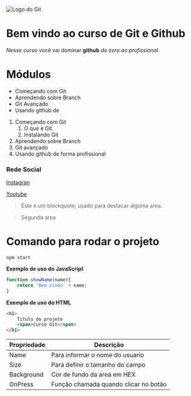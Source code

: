 ![Logo do Git](https://avatars.githubusercontent.com/u/18133?s=280&v=4)
# Bem vindo ao curso de Git e Github
_Nesse_ curso você vai dominar **github** _do zero ao profissional._

<!-- Lista Não ordenada -->
# Módulos
* Começando com Git
* Aprendendo sobre Branch
* Git Avançado
* Usando github de 

<!-- Lista ordenada -->
1. Começando com Git
    1. O que é Git
    2. Instalando Git
2. Aprendendo sobre Branch
3. Git avançado
4. Usando github de forma profissional

### Rede Social
[Instagran](https://instagram.com/geraldocafe)

[Youtube](https://youtube.com/)

<!-- Blokquote -->

> Este e um blockquote, usado para destacar alguma area.

> Segunda area

# Comando para rodar o projeto

```
npm start
```
**Exemplo de uso do JavaScript**

```js
function showName(name){
    return 'Bem vindo' + name;
}
```
**Exemplo de uso do HTML**
```html
<h1>
    Titulo do projeto
    <span>Curso Git</span>
</h1>


```

Propriedade | Descrição | 
------------| ----------
Name | Para informar o nome do usuario 
Size | Para definir o tamanho do campo
Background | Cor de fundo da area em HEX
OnPress | Função chamada quando clicar no botão





